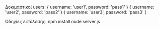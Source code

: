 Δοκιμαστικοί users:
{ username: 'user1', password: 'pass1' }
{ username: 'user2', password: 'pass2' }
{ username: 'user3', password: 'pass3' }

Οδηγίες εκτέλεσης:
npm install
node server.js